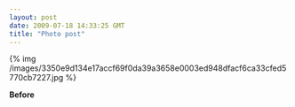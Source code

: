 ```yaml
---
layout: post
date: 2009-07-18 14:33:25 GMT
title: "Photo post"
---
```

{% img /images/3350e9d134e17accf69f0da39a3658e0003ed948dfacf6ca33cfed5770cb7227.jpg %}

<b>Before</b>